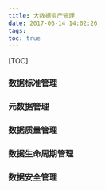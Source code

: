 ```yaml
---
title: 大数据资产管理
date: 2017-06-14 14:02:26
tags:
toc: true
---
```


[TOC]


### 数据标准管理



### 元数据管理


### 



### 数据质量管理



### 数据生命周期管理


### 数据安全管理
